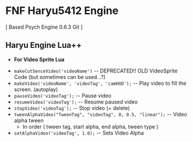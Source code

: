 # FNF Haryu5412 Engine
[ Based Psych Engine 0.6.3 Git ]

## Haryu Engine Lua++

- **For Video Sprite Lua**

* ```makeCutSenceVideo('videoName')``` -- DEPRECATED!! OLD VideoSprite Code (but sometimes can be used...?)
* ```makeVideo('videoName', 'videoTag', 'camHUD');``` -- Play video to fill the screen. (autoplay)
* ```pauseVideo('videoTag');``` -- Pause video
* ```resumeVideo('videoTag');``` -- Resume paused video
* ```stopVideo('videoTag');``` -- Stop video (+ delete)
* ```tweenAlphaVideo("TweenTag", "videoTag", 0, 0.5, "linear");``` -- Video alpha tween
  * In order ( tween tag, start alpha, end alpha, tween type )
* ```setAlphaVideo('videoTag', 1.0);``` -- Sets Video Alpha